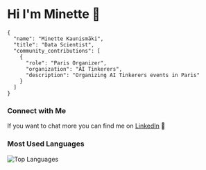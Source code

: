 # Hi I'm Minette 👋
```
{
  "name": "Minette Kaunismäki",
  "title": "Data Scientist",
  "community_contributions": [
    {
      "role": "Paris Organizer",
      "organization": "AI Tinkerers",
      "description": "Organizing AI Tinkerers events in Paris"
    }
  ]
}
```

### Connect with Me
If you want to chat more you can find me on [LinkedIn](https://www.linkedin.com/in/minette-kaunism%C3%A4ki-8b138b166/) 🔗

### Most Used Languages
![Top Languages](https://github-readme-stats.vercel.app/api/top-langs/?username=minettebrink&layout=compact&theme=default)

